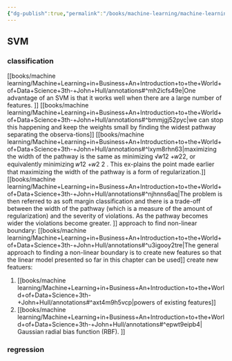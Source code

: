 ```yaml
---
{"dg-publish":true,"permalink":"/books/machine-learning/machine-learning-in-business-an-introduction-to-the-world-of-data-science-3th-john-hull/notes/"}
---
```


## SVM
### classification
[[books/machine learning/Machine+Learning+in+Business+An+Introduction+to+the+World+of+Data+Science+3th-+John+Hull/annotations#^mh2icfs49e\|One advantage of an SVM is that it works well when there are a large number of features. ]]
[[books/machine learning/Machine+Learning+in+Business+An+Introduction+to+the+World+of+Data+Science+3th-+John+Hull/annotations#^bmmjgj52pyc\|we can stop this happening and keep the weights  small  by  finding  the  widest  pathway  separating  the  observa-tions]]
[[books/machine learning/Machine+Learning+in+Business+An+Introduction+to+the+World+of+Data+Science+3th-+John+Hull/annotations#^lxym8rhn63\|maximizing  the  width  of  the  pathway  is  the  same  as minimizing  √𝑤12 +𝑤22,  or  equivalently  minimizing  𝑤12 +𝑤2  2 .    This  ex-plains the point made earlier that maximizing the width of the pathway is a form of regularization.]]
[[books/machine learning/Machine+Learning+in+Business+An+Introduction+to+the+World+of+Data+Science+3th-+John+Hull/annotations#^njhnns6aq\|The problem is then referred to as soft margin classification and there is a trade-off between the width of the pathway (which is a measure of the amount of regularization) and the severity of violations. As the pathway becomes wider the violations become greater.  ]]
approach to find non-linear boundary: [[books/machine learning/Machine+Learning+in+Business+An+Introduction+to+the+World+of+Data+Science+3th-+John+Hull/annotations#^u3igooy2tre\|The general approach to finding a non-linear  boundary  is  to  create  new  features  so  that  the  linear  model presented so far in this chapter can be used]]
create new featuers:
1. [[books/machine learning/Machine+Learning+in+Business+An+Introduction+to+the+World+of+Data+Science+3th-+John+Hull/annotations#^axt4m9h5vcp\|powers  of  existing  features]]
2. [[books/machine learning/Machine+Learning+in+Business+An+Introduction+to+the+World+of+Data+Science+3th-+John+Hull/annotations#^epwt9eipb4\| Gaussian  radial  bias  function  (RBF). ]]
### regression
